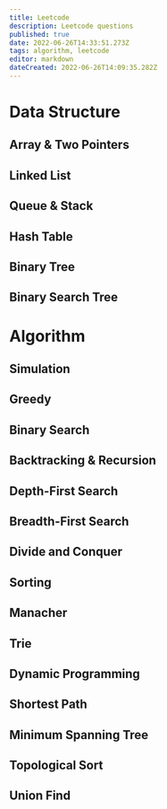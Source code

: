 ```yaml
---
title: Leetcode
description: Leetcode questions
published: true
date: 2022-06-26T14:33:51.273Z
tags: algorithm, leetcode
editor: markdown
dateCreated: 2022-06-26T14:09:35.282Z
---
```


# Data Structure

## Array & Two Pointers

## Linked List

## Queue & Stack

## Hash Table

## Binary Tree

## Binary Search Tree

# Algorithm

## Simulation

## Greedy

## Binary Search

## Backtracking & Recursion

## Depth-First Search

## Breadth-First Search

## Divide and Conquer

## Sorting

## Manacher

## Trie

## Dynamic Programming

## Shortest Path

## Minimum Spanning Tree

## Topological Sort

## Union Find